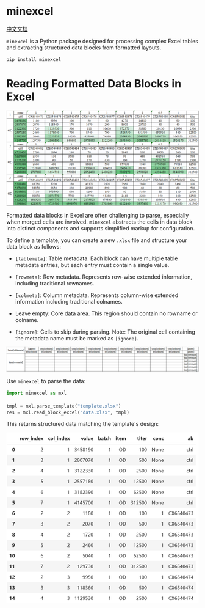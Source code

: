 # minexcel

[中文文档](index-CN.md)

`minexcel` is a Python package designed for processing complex Excel tables and extracting structured data blocks from formatted layouts.

```
pip install minexcel
```

# Reading Formatted Data Blocks in Excel

![](img/block-data.png)

Formatted data blocks in Excel are often challenging to parse, especially when merged cells are involved. `minexcel` abstracts the cells in data block into distinct components and supports simplified markup for configuration.

To define a template, you can create a new `.xlsx` file and structure your data block as follows:

- `[tablemeta]`: Table metadata. Each block can have multiple table metadata entries, but each entry must contain a single value.

- `[rowmeta]`: Row metadata. Represents row-wise extended information, including traditional rownames.

- `[colmeta]`: Column metadata. Represents column-wise extended information including traditional colnames.

- Leave empty: Core data area. This region should contain no rowname or colname.

- `[ignore]`: Cells to skip during parsing. Note: The original cell containing the metadata name must be marked as `[ignore]`.

![](img/block-template.png)

Use `minexcel` to parse the data:

```python
import minexcel as mxl

tmpl = mxl.parse_template("template.xlsx")
res = mxl.read_block_excel("data.xlsx", tmpl)
```

This returns structured data matching the template's design:

![](img/block-result.png)
